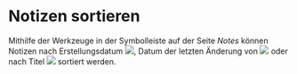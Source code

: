 
# Notizen sortieren

Mithilfe der Werkzeuge in der Symbolleiste auf der Seite _Notes_ können Notizen nach Erstellungsdatum ![](../../.gitbook/assets/graphics308.png), Datum der letzten Änderung von ![](../../.gitbook/assets/graphics305.png) oder nach Titel ![](../../.gitbook/assets/graphics306.png) sortiert werden.
